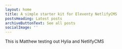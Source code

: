 ```yaml
---
layout: home
title: A simple starter kit for Eleventy NetlifyCMS
postsHeading: Latest posts
archiveButtonText: See all posts
socialImage: ''
---
```

This is Matthew testing out Hylia and NetlifyCMS